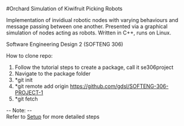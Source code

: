 #Orchard Simulation of Kiwifruit Picking Robots

Implementation of invidiual robotic nodes with varying behaviours and message passing between one another. Presented via a graphical simulation of nodes acting as robots. Written in C++, runs on Linux.

Software Engineering Design 2 (SOFTENG 306)
  
How to clone repo:  
1. Follow the tutorial steps to create a package, call it se306project
2. Navigate to the package folder  
3. *git init  
4. *git remote add origin https://github.com/gdsl/SOFTENG-306-PROJECT-1  
5. *git fetch 

-- Note: --  
Refer to [Setup](https://github.com/gdsl/SOFTENG-306-PROJECT-1/wiki/setup) for more detailed steps
